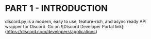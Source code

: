 # PART 1 - INTRODUCTION

discord.py is a modern, easy to use, feature-rich, and async ready API wrapper for Discord.
Go on ![Discord Developer Portal link]: (https://discord.com/developers/applications)
